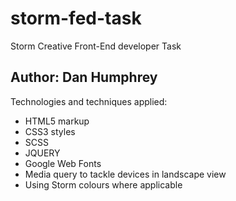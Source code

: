 # storm-fed-task
Storm Creative Front-End developer Task

## Author: Dan Humphrey

Technologies and techniques applied:

* HTML5 markup
* CSS3 styles
* SCSS
* JQUERY
* Google Web Fonts
* Media query to tackle devices in landscape view
* Using Storm colours where applicable